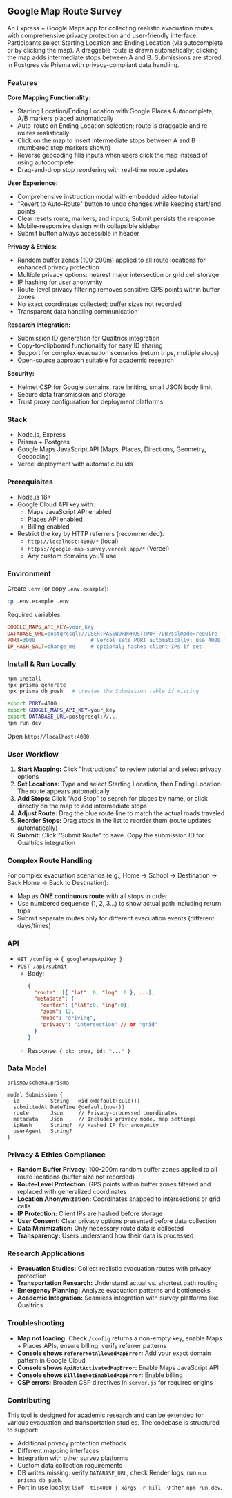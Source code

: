 ## Google Map Route Survey

An Express + Google Maps app for collecting realistic evacuation routes with comprehensive privacy protection and user-friendly interface. Participants select Starting Location and Ending Location (via autocomplete or by clicking the map). A draggable route is drawn automatically; clicking the map adds intermediate stops between A and B. Submissions are stored in Postgres via Prisma with privacy-compliant data handling.

### Features

**Core Mapping Functionality:**

- Starting Location/Ending Location with Google Places Autocomplete; A/B markers placed automatically
- Auto-route on Ending Location selection; route is draggable and re-routes realistically
- Click on the map to insert intermediate stops between A and B (numbered stop markers shown)
- Reverse geocoding fills inputs when users click the map instead of using autocomplete
- Drag-and-drop stop reordering with real-time route updates

**User Experience:**

- Comprehensive instruction modal with embedded video tutorial
- "Revert to Auto-Route" button to undo changes while keeping start/end points
- Clear resets route, markers, and inputs; Submit persists the response
- Mobile-responsive design with collapsible sidebar
- Submit button always accessible in header

**Privacy & Ethics:**

- Random buffer zones (100-200m) applied to all route locations for enhanced privacy protection
- Multiple privacy options: nearest major intersection or grid cell storage
- IP hashing for user anonymity
- Route-level privacy filtering removes sensitive GPS points within buffer zones
- No exact coordinates collected; buffer sizes not recorded
- Transparent data handling communication

**Research Integration:**

- Submission ID generation for Qualtrics integration
- Copy-to-clipboard functionality for easy ID sharing
- Support for complex evacuation scenarios (return trips, multiple stops)
- Open-source approach suitable for academic research

**Security:**

- Helmet CSP for Google domains, rate limiting, small JSON body limit
- Secure data transmission and storage
- Trust proxy configuration for deployment platforms

### Stack

- Node.js, Express
- Prisma + Postgres
- Google Maps JavaScript API (Maps, Places, Directions, Geometry, Geocoding)
- Vercel deployment with automatic builds

### Prerequisites

- Node.js 18+
- Google Cloud API key with:
  - Maps JavaScript API enabled
  - Places API enabled
  - Billing enabled
- Restrict the key by HTTP referrers (recommended):
  - `http://localhost:4000/*` (local)
  - `https://google-map-survey.vercel.app/*` (Vercel)
  - Any custom domains you'll use

### Environment

Create `.env` (or copy `.env.example`):

```bash
cp .env.example .env
```

Required variables:

```ini
GOOGLE_MAPS_API_KEY=your_key
DATABASE_URL=postgresql://USER:PASSWORD@HOST:PORT/DB?sslmode=require
PORT=3000                  # Vercel sets PORT automatically; use 4000 locally if you prefer
IP_HASH_SALT=change_me     # optional; hashes client IPs if set
```

### Install & Run Locally

```bash
npm install
npx prisma generate
npx prisma db push   # creates the Submission table if missing

export PORT=4000
export GOOGLE_MAPS_API_KEY=your_key
export DATABASE_URL=postgresql://...
npm run dev
```

Open `http://localhost:4000`.

### User Workflow

1) **Start Mapping:** Click "Instructions" to review tutorial and select privacy options
2) **Set Locations:** Type and select Starting Location, then Ending Location. The route appears automatically.
3) **Add Stops:** Click "Add Stop" to search for places by name, or click directly on the map to add intermediate stops
4) **Adjust Route:** Drag the blue route line to match the actual roads traveled
5) **Reorder Stops:** Drag stops in the list to reorder them (route updates automatically)
6) **Submit:** Click "Submit Route" to save. Copy the submission ID for Qualtrics integration

### Complex Route Handling

For complex evacuation scenarios (e.g., Home → School → Destination → Back Home → Back to Destination):

- Map as **ONE continuous route** with all stops in order
- Use numbered sequence (1, 2, 3...) to show actual path including return trips
- Submit separate routes only for different evacuation events (different days/times)

### API

- `GET /config` → `{ googleMapsApiKey }`
- `POST /api/submit`
  - Body:
    ```json
    {
      "route": [{ "lat": 0, "lng": 0 }, ...],
      "metadata": { 
        "center": {"lat":0, "lng":0}, 
        "zoom": 12, 
        "mode": "driving",
        "privacy": "intersection" // or "grid"
      }
    }
    ```
  - Response: `{ ok: true, id: "..." }`

### Data Model

`prisma/schema.prisma`

```prisma
model Submission {
  id          String   @id @default(cuid())
  submittedAt DateTime @default(now())
  route       Json     // Privacy-processed coordinates
  metadata    Json     // Includes privacy mode, map settings
  ipHash      String?  // Hashed IP for anonymity
  userAgent   String?
}
```

### Privacy & Ethics Compliance

- **Random Buffer Privacy:** 100-200m random buffer zones applied to all route locations (buffer size not recorded)
- **Route-Level Protection:** GPS points within buffer zones filtered and replaced with generalized coordinates
- **Location Anonymization:** Coordinates snapped to intersections or grid cells
- **IP Protection:** Client IPs are hashed before storage
- **User Consent:** Clear privacy options presented before data collection
- **Data Minimization:** Only necessary route data is collected
- **Transparency:** Users understand how their data is processed

### Research Applications

- **Evacuation Studies:** Collect realistic evacuation routes with privacy protection
- **Transportation Research:** Understand actual vs. shortest path routing
- **Emergency Planning:** Analyze evacuation patterns and bottlenecks
- **Academic Integration:** Seamless integration with survey platforms like Qualtrics

### Troubleshooting

- **Map not loading:** Check `/config` returns a non-empty key, enable Maps + Places APIs, ensure billing, verify referrer patterns
- **Console shows `refererNotAllowedMapError`:** Add your exact domain pattern in Google Cloud
- **Console shows `ApiNotActivatedMapError`:** Enable Maps JavaScript API
- **Console shows `BillingNotEnabledMapError`:** Enable billing
- **CSP errors:** Broaden CSP directives in `server.js` for required origins

### Contributing

This tool is designed for academic research and can be extended for various evacuation and transportation studies. The codebase is structured to support:

- Additional privacy protection methods
- Different mapping interfaces
- Integration with other survey platforms
- Custom data collection requirements
- DB writes missing: verify `DATABASE_URL`, check Render logs, run `npx prisma db push`.
- Port in use locally: `lsof -ti:4000 | xargs -r kill -9` then `npm run dev`.
